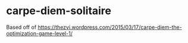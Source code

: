 # carpe-diem-solitaire
Based off of https://thezvi.wordpress.com/2015/03/17/carpe-diem-the-optimization-game-level-1/
